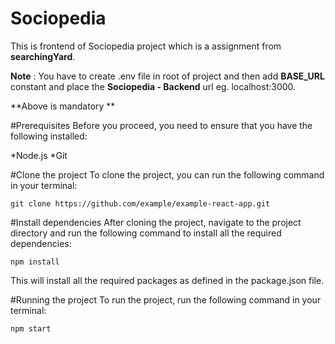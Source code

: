 # Sociopedia 

This is frontend of Sociopedia project which is a assignment from **searchingYard**.

**Note** : You have to create .env file in root of project and then add **BASE_URL** constant and place the **Sociopedia - Backend** url eg. localhost:3000.

**Above is mandatory **

#Prerequisites
Before you proceed, you need to ensure that you have the following installed:

*Node.js
*Git

#Clone the project
To clone the project, you can run the following command in your terminal:
```
git clone https://github.com/example/example-react-app.git

```

#Install dependencies
After cloning the project, navigate to the project directory and run the following command to install all the required dependencies:
```
npm install

```
This will install all the required packages as defined in the package.json file.

#Running the project
To run the project, run the following command in your terminal:
```
npm start

```

